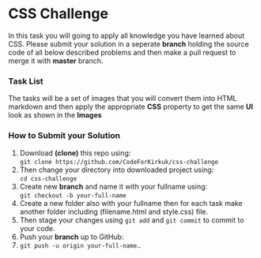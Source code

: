 # CSS Challenge
In this task you will going to apply all knowledge you have learned about CSS. Please submit your solution in a seperate **branch** holding the source code of all below described problems and then make a pull request to merge it with **master** branch.

### Task List

The tasks will be a set of images that you will convert them into HTML markdown and then apply the appropriate **CSS** property to get the same **UI** look as shown in the **Images**


### How to Submit your Solution
1. Download **(clone)** this repo using: <br>
   `git clone https://github.com/CodeForKirkuk/css-challenge`
2. Then change your directory into downloaded project using: <br>    `cd css-challenge`
3. Create new **branch** and name it with your fullname using: <br> `git checkout -b your-full-name`
4. Create a new folder also with your fullname then for each task make another folder including (filename.html and style.css) file.
5. Then stage your changes using `git add` and `git commit` to commit to your code.
6. Push your **branch** up to GitHub: <br>
7. `git push -u origin your-full-name`..
